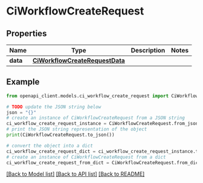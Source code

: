 # CiWorkflowCreateRequest


## Properties

Name | Type | Description | Notes
------------ | ------------- | ------------- | -------------
**data** | [**CiWorkflowCreateRequestData**](CiWorkflowCreateRequestData.md) |  | 

## Example

```python
from openapi_client.models.ci_workflow_create_request import CiWorkflowCreateRequest

# TODO update the JSON string below
json = "{}"
# create an instance of CiWorkflowCreateRequest from a JSON string
ci_workflow_create_request_instance = CiWorkflowCreateRequest.from_json(json)
# print the JSON string representation of the object
print(CiWorkflowCreateRequest.to_json())

# convert the object into a dict
ci_workflow_create_request_dict = ci_workflow_create_request_instance.to_dict()
# create an instance of CiWorkflowCreateRequest from a dict
ci_workflow_create_request_from_dict = CiWorkflowCreateRequest.from_dict(ci_workflow_create_request_dict)
```
[[Back to Model list]](../README.md#documentation-for-models) [[Back to API list]](../README.md#documentation-for-api-endpoints) [[Back to README]](../README.md)


